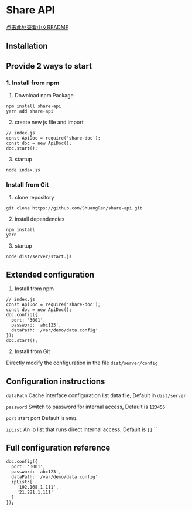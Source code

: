 # Share API

[点击此处查看中文README](/README_CN.md)

## Installation

## Provide 2 ways to start

### 1. Install from npm

1. Download npm Package

```
npm install share-api
yarn add share-api
```

2. create new js file and import

```
// index.js
const ApiDoc = require('share-doc');
const doc = new ApiDoc();
doc.start();
```

3. startup

```
node index.js
```

### Install from Git

1. clone  repository

```
git clone https://github.com/ShuangRen/share-api.git
```
2. install dependencies

```
npm install
yarn
```

3. startup

```
node dist/server/start.js
```

## Extended configuration

1. Install from npm

```
// index.js
const ApiDoc = require('share-doc');
const doc = new ApiDoc();
doc.config({
  port: '3001',
  password: 'abc123',
  dataPath: '/var/demo/data.config'
});
doc.start();
```

2. Install from Git 

Directly modify the configuration in the file `dist/server/config` 


## Configuration instructions

`dataPath`  Cache interface configuration list data file, Default in `dist/server` 

`password` Switch to password for internal access, Default is `123456`

`port` start port  Default is `8081`

`ipList` An ip list that runs direct internal access, Default is `[]`
``

## Full configuration reference

```
doc.config({
  port: '3001',
  password: 'abc123',
  dataPath: '/var/demo/data.config'
  ipList:[
    '192.168.1.111',
    '21.221.1.111'
  ]
});
```
